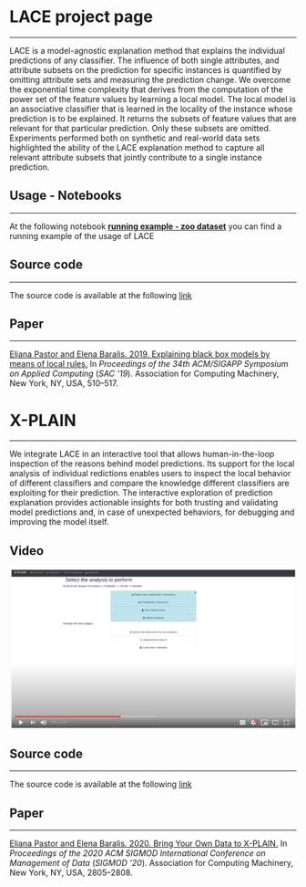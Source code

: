 # LACE project page  
----

LACE is a model-agnostic explanation method that explains the individual predictions of any classifier. The influence of both single attributes, and attribute subsets on the prediction for specific instances is quantified by omitting attribute sets and measuring the prediction change. We overcome the exponential time complexity that derives from the computation of the power set of the feature values by learning a local model. The local model is an associative classifier that is learned in the locality of the instance whose prediction is to be explained. It returns the subsets of feature values that are relevant for that particular prediction. Only these subsets are omitted. Experiments performed both on synthetic and real-world data sets highlighted the ability of the LACE explanation method to capture all relevant attribute subsets that jointly contribute to a single instance prediction.




## Usage - Notebooks
-----
At the following notebook [**running example - zoo dataset**](https://github.com/elianap/LACE/blob/main/00_LACE_Running_Example_ZOO_X-PLAIN.ipynb) you can find a running example of the usage of LACE

## Source code
-----
The source code is available at the following [link](https://github.com/elianap/LACE)

## Paper
-----
[Eliana Pastor and Elena Baralis. 2019. Explaining black box models by means of local rules.](https://doi.org/10.1145/3297280.3297328) In *Proceedings of the 34th ACM/SIGAPP Symposium on Applied Computing* (*SAC '19*). Association for Computing Machinery, New York, NY, USA, 510–517. 




# X-PLAIN
----
We integrate LACE in an interactive tool that allows human-in-the-loop inspection of the reasons behind model predictions. Its support for the local analysis of individual redictions enables users to inspect the local behavior of different classifiers and compare the knowledge different classifiers are exploiting for their prediction. The interactive exploration of prediction explanation provides actionable insights for both trusting and validating model predictions and, in case of unexpected behaviors, for debugging and improving the model itself.

## Video


[![Watch the video](https://raw.githubusercontent.com/lacexplain/lacexplain.github.io/main/img/x-plain-demo-video.png)](http://bit.ly/X-PLAIN-Demo-SIGMOD2020)


## Source code
-----
The source code is available at the following [link](https://github.com/elianap/X-PLAIN-Demo)

## Paper
-----
[Eliana Pastor and Elena Baralis. 2020. Bring Your Own Data to X-PLAIN.](https://doi.org/10.1145/3318464.3384710)  In *Proceedings of the 2020 ACM SIGMOD International Conference on Management of Data* (*SIGMOD '20*). Association for Computing Machinery, New York, NY, USA, 2805–2808.


